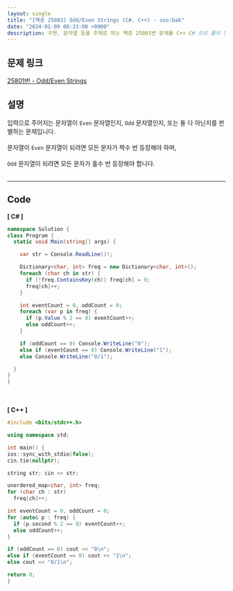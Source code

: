 ```yaml
---
layout: single
title: "[백준 25801] Odd/Even Strings (C#, C++) - soo:bak"
date: "2024-01-09 08:33:00 +0900"
description: 구현, 문자열 등을 주제로 하는 백준 25801번 문제를 C++ C# 으로 풀이 및 해설
---
```


## 문제 링크
  [25801번 - Odd/Even Strings](https://www.acmicpc.net/problem/25801)

## 설명
입력으로 주어지는 문자열이 `Even` 문자열인지, `Odd` 문자열인지, 또는 둘 다 아닌지를 판별하는 문제입니다.<br>
<br>
문자열이 `Even` 문자열이 되려면 모든 문자가 짝수 번 등장해야 하며,<br>
<br>
`Odd` 문자열이 되려면 모든 문자가 홀수 번 등장해야 합니다.<br>
<br>

- - -

## Code
<b>[ C# ] </b>
<br>

  ```c#
namespace Solution {
  class Program {
    static void Main(string[] args) {

      var str = Console.ReadLine()!;

      Dictionary<char, int> freq = new Dictionary<char, int>();
      foreach (char ch in str) {
        if (!freq.ContainsKey(ch)) freq[ch] = 0;
        freq[ch]++;
      }

      int eventCount = 0, oddCount = 0;
      foreach (var p in freq) {
        if (p.Value % 2 == 0) eventCount++;
        else oddCount++;
      }

      if (oddCount == 0) Console.WriteLine("0");
      else if (eventCount == 0) Console.WriteLine("1");
      else Console.WriteLine("0/1");

    }
  }
}
  ```
<br><br>
<b>[ C++ ] </b>
<br>

  ```c++
#include <bits/stdc++.h>

using namespace std;

int main() {
  ios::sync_with_stdio(false);
  cin.tie(nullptr);

  string str; cin >> str;

  unordered_map<char, int> freq;
  for (char ch : str)
    freq[ch]++;

  int eventCount = 0, oddCount = 0;
  for (auto& p : freq) {
    if (p.second % 2 == 0) eventCount++;
    else oddCount++;
  }

  if (oddCount == 0) cout << "0\n";
  else if (eventCount == 0) cout << "1\n";
  else cout << "0/1\n";

  return 0;
}
  ```
